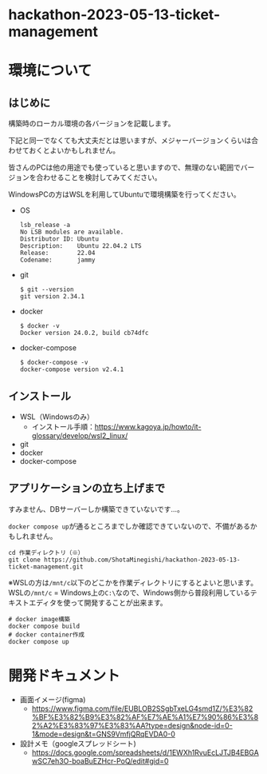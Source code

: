 # hackathon-2023-05-13-ticket-management

# 環境について
## はじめに
構築時のローカル環境の各バージョンを記載します。

下記と同一でなくても大丈夫だとは思いますが、メジャーバージョンくらいは合わせておくとよいかもしれません。

皆さんのPCは他の用途でも使っていると思いますので、無理のない範囲でバージョンを合わせることを検討してみてください。

WindowsPCの方はWSLを利用してUbuntuで環境構築を行ってください。

  - OS
    ```
    lsb_release -a
    No LSB modules are available.
    Distributor ID: Ubuntu
    Description:    Ubuntu 22.04.2 LTS
    Release:        22.04
    Codename:       jammy
    ```
 - git
    ```
    $ git --version
    git version 2.34.1
    ```
  - docker
    ```
    $ docker -v
    Docker version 24.0.2, build cb74dfc
    ```
  - docker-compose
    ```
    $ docker-compose -v
    docker-compose version v2.4.1
    ```

## インストール
  - WSL（Windowsのみ）
    - インストール手順：https://www.kagoya.jp/howto/it-glossary/develop/wsl2_linux/
  - git
  - docker
  - docker-compose

## アプリケーションの立ち上げまで

すみません、DBサーバーしか構築できていないです…。

`docker compose up`が通るところまでしか確認できていないので、不備があるかもしれません。

```
cd 作業ディレクトリ（※）
git clone https://github.com/ShotaMinegishi/hackathon-2023-05-13-ticket-management.git
```

※WSLの方は`/mnt/c`以下のどこかを作業ディレクトリにするとよいと思います。WSLの`/mnt/c` = Windows上の`C:\`なので、Windows側から普段利用しているテキストエディタを使って開発することが出来ます。


```
# docker image構築
docker compose build
# docker container作成
docker compose up
```

# 開発ドキュメント

  - 画面イメージ(figma)
    - https://www.figma.com/file/EUBLOB2SSgbTxeLG4smd1Z/%E3%82%BF%E3%82%B9%E3%82%AF%E7%AE%A1%E7%90%86%E3%82%A2%E3%83%97%E3%83%AA?type=design&node-id=0-1&mode=design&t=GNS9VmfjQRqEVDA0-0
  - 設計メモ（googleスプレッドシート)
    - https://docs.google.com/spreadsheets/d/1EWXh1RvuEcLJTJB4EBGAwSC7eh3O-boaBuEZHcr-PoQ/edit#gid=0